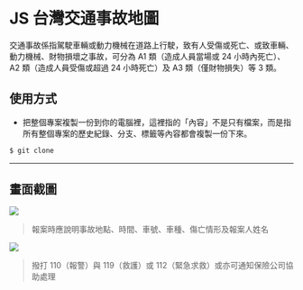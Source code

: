 # JS 台灣交通事故地圖

交通事故係指駕駛車輛或動力機械在道路上行駛，致有人受傷或死亡、或致車輛、動力機械、財物損壞之事故，可分為 A1 類（造成人員當場或 24 小時內死亡）、A2 類（造成人員受傷或超過 24 小時死亡）及 A3 類（僅財物損失）等 3 類。

## 使用方式
- 把整個專案複製一份到你的電腦裡，這裡指的「內容」不是只有檔案，而是指所有整個專案的歷史紀錄、分支、標籤等內容都會複製一份下來。
```sh
$ git clone
```

----

## 畫面截圖
![](https://i.imgur.com/sSzmf48.png)
> 報案時應說明事故地點、時間、車號、車種、傷亡情形及報案人姓名

![](https://i.imgur.com/i6J8Z5V.png)
> 撥打 110（報警）與 119（救護）或 112（緊急求救）或亦可通知保險公司協助處理
